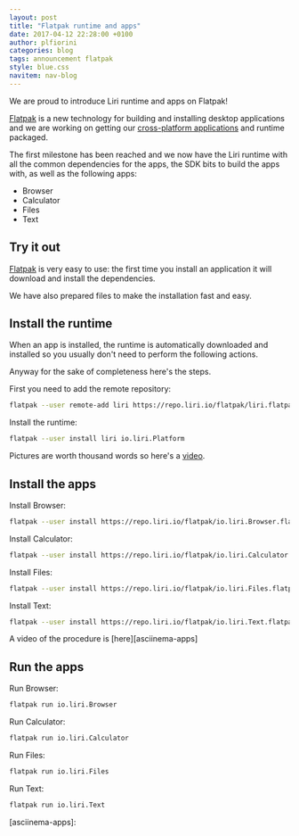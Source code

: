 ```yaml
---
layout: post
title: "Flatpak runtime and apps"
date: 2017-04-12 22:28:00 +0100
author: plfiorini
categories: blog
tags: announcement flatpak
style: blue.css
navitem: nav-blog
---
```


We are proud to introduce Liri runtime and apps on Flatpak!

[Flatpak][flatpak] is a new technology for building and installing desktop applications
and we are working on getting our [cross-platform applications][liri-io-apps] and runtime packaged.

The first milestone has been reached and we now have the Liri runtime with all the common dependencies
for the apps, the SDK bits to build the apps with, as well as the following apps:

* Browser
* Calculator
* Files
* Text

## Try it out

[Flatpak][flatpak] is very easy to use: the first time you install an application it will download
and install the dependencies.

We have also prepared files to make the installation fast and easy.

## Install the runtime

When an app is installed, the runtime is automatically downloaded and installed so you usually
don't need to perform the following actions.

Anyway for the sake of completeness here's the steps.

First you need to add the remote repository:

```sh
flatpak --user remote-add liri https://repo.liri.io/flatpak/liri.flatpakrepo
```

Install the runtime:

```sh
flatpak --user install liri io.liri.Platform
```

Pictures are worth thousand words so here's a [video][asciinema-runtime].

## Install the apps

Install Browser:

```sh
flatpak --user install https://repo.liri.io/flatpak/io.liri.Browser.flatpakref
```

Install Calculator:

```sh
flatpak --user install https://repo.liri.io/flatpak/io.liri.Calculator.flatpakref
```

Install Files:

```sh
flatpak --user install https://repo.liri.io/flatpak/io.liri.Files.flatpakref
```

Install Text:

```sh
flatpak --user install https://repo.liri.io/flatpak/io.liri.Text.flatpakref
```

A video of the procedure is [here][asciinema-apps]

## Run the apps

Run Browser:

```sh
flatpak run io.liri.Browser
```

Run Calculator:

```sh
flatpak run io.liri.Calculator
```

Run Files:

```sh
flatpak run io.liri.Files
```

Run Text:

```sh
flatpak run io.liri.Text
```


[flatpak]: http://flatpak.org/
[liri-io-apps]: https://liri.io/apps/
[asciinema-runtime]: https://asciinema.org/a/113001
[asciinema-apps]: 
